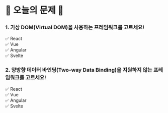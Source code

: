 # 💟 오늘의 문제 💟

### 1. 가상 DOM(Virtual DOM)을 사용하는 프레임워크를 고르세요!

✅ React
<br>
✅ Vue
<br>
✅ Angular
<br>
✅ Svelte

### 2. 양방향 데이터 바인딩(Two-way Data Binding)을 지원하지 않는 프레임워크를 고르세요!

✅ React
<br>
✅ Vue
<br>
✅ Angular
<br>
✅ Svelte
